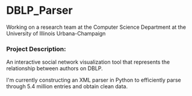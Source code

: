 # DBLP_Parser
Working on a research team at the Computer Science Department at the University of Illinois Urbana-Champaign
### Project Description:
An interactive social network visualization tool that represents the relationship between authors on DBLP. 

I'm currently constructing an XML parser in Python to efficiently parse through 5.4 million entries and obtain clean data. 

